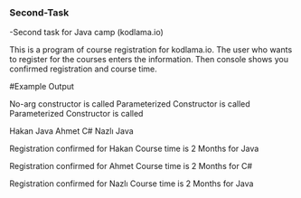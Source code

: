 ### Second-Task

-Second task for Java camp (kodlama.io)

  This is a program of course registration for kodlama.io. The user who wants to register for the courses enters the information. Then console shows you confirmed registration and course time.
  
  #Example Output
  
  No-arg constructor is called 
  Parameterized Constructor is called
  Parameterized Constructor is called
  
  Hakan	Java
  Ahmet	C#
  Nazlı	Java
  
  Registration confirmed for Hakan
  Course time is 2 Months for Java
  
  Registration confirmed for Ahmet
  Course time is 2 Months for C#
  
  Registration confirmed for Nazlı
  Course time is 2 Months for Java
